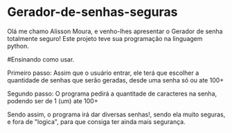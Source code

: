 # Gerador-de-senhas-seguras
Olá me chamo Alisson Moura, e venho-lhes apresentar o Gerador de senha totalmente seguro!
Este projeto teve sua programação na linguagem python.

#Ensinando como usar.

Primeiro passo: 
Assim que o usuário entrar, ele terá que escolher a quantidade de senhas que serão geradas, desde uma senha só ou ate 100+

Segundo passo:
O programa pedirá a quantitade de caracteres na senha, podendo ser de 1 (um) ate 100+

Sendo assim, o programa irá dar diversas senhas!, sendo ela muito seguras, e fora de "logica", para que consiga ter ainda mais segurança.


